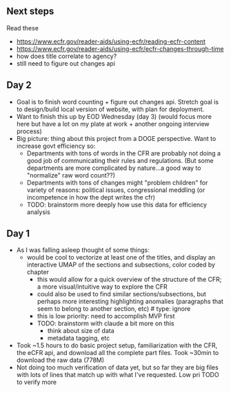 ## Next steps
Read these
- https://www.ecfr.gov/reader-aids/using-ecfr/reading-ecfr-content
- https://www.ecfr.gov/reader-aids/using-ecfr/ecfr-changes-through-time
- how does title correlate to agency?
- still need to figure out changes api



## Day 2
- Goal is to finish word counting + figure out changes api. Stretch goal is to design/build local version of website, with plan for deployment.
- Want to finish this up by EOD Wednesday (day 3) (would focus more here but have a lot on my plate at work + another ongoing interview process)
- Big picture: thing about this project from a DOGE perspective. Want to increase govt efficiency so:
  - Departments with tons of words in the CFR are probably not doing a good job of communicating their rules and regulations. (But some departments are more complicated by nature...a good way to "normalize" raw word count??)
  - Departments with tons of changes might "problem children" for variety of reasons: political issues, congressional meddling (or incompetence in how the dept writes the cfr)
  - TODO: brainstorm more deeply how use this data for efficiency analysis

## Day 1
- As I was falling asleep thought of some things:
	- would be cool to vectorize at least one of the titles, and display an interactive UMAP of the sections and subsections, color coded by chapter
		- this would allow for a quick overview of the structure of the CFR; a more visual/intuitive way to explore the CFR
		- could also be used to find similar sections/subsections, but perhaps more interesting highlighting anomalies (paragraphs that seem to belong to another section, etc)  # type: ignore 
		- this is low priority: need to accomplish MVP first
		- TODO: brainstorm with claude a bit more on this
			- think about size of data
			- metadata tagging, etc
- Took ~1.5 hours to do basic project setup, familiarization with the CFR, the eCFR api, and download all the complete part files. Took ~30min to download the raw data (778M)
- Not doing too much verification of data yet, but so far they are big files with lots of lines that match up with what I've requested. Low pri TODO to verify more
